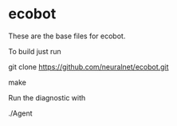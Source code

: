 ecobot
======

These are the base files for ecobot.

To build just run

git clone https://github.com/neuralnet/ecobot.git

make

Run the diagnostic with

./Agent
